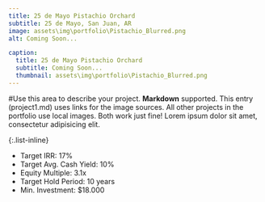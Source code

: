 ```yaml
---
title: 25 de Mayo Pistachio Orchard
subtitle: 25 de Mayo, San Juan, AR
image: assets\img\portfolio\Pistachio_Blurred.png
alt: Coming Soon...

caption:
  title: 25 de Mayo Pistachio Orchard
  subtitle: Coming Soon...
  thumbnail: assets\img\portfolio\Pistachio_Blurred.png
---
```

#Use this area to describe your project. **Markdown** supported. This entry (project1.md) uses links for the image sources. All other projects in the portfolio use local images. Both work just fine! Lorem ipsum dolor sit amet, consectetur adipisicing elit.

{:.list-inline}
- Target IRR: 17%
- Target Avg. Cash Yield: 10%
- Equity Multiple: 3.1x
- Target Hold Period: 10 years
- Min. Investment: $18.000
